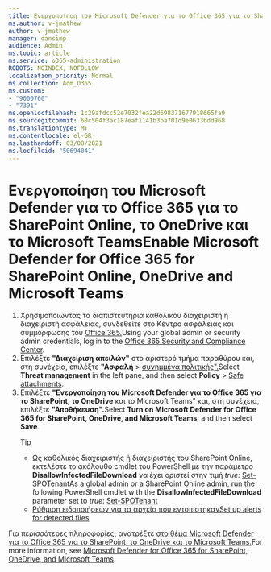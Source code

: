 ```yaml
---
title: Ενεργοποίηση του Microsoft Defender για το Office 365 για το SharePoint Online, το OneDrive και το Microsoft Teams
ms.author: v-jmathew
author: v-jmathew
manager: dansimp
audience: Admin
ms.topic: article
ms.service: o365-administration
ROBOTS: NOINDEX, NOFOLLOW
localization_priority: Normal
ms.collection: Adm_O365
ms.custom:
- "9000760"
- "7391"
ms.openlocfilehash: 1c29afdcc52e7032fea22d698371677918665fa9
ms.sourcegitcommit: 60c504f3ac187eaf1141b3ba701d9e0633bdd968
ms.translationtype: MT
ms.contentlocale: el-GR
ms.lasthandoff: 03/08/2021
ms.locfileid: "50694041"
---
```

# <a name="enable-microsoft-defender-for-office-365-for-sharepoint-online-onedrive-and-microsoft-teams"></a><span data-ttu-id="32121-102">Ενεργοποίηση του Microsoft Defender για το Office 365 για το SharePoint Online, το OneDrive και το Microsoft Teams</span><span class="sxs-lookup"><span data-stu-id="32121-102">Enable Microsoft Defender for Office 365 for SharePoint Online, OneDrive and Microsoft Teams</span></span>

1. <span data-ttu-id="32121-103">Χρησιμοποιώντας τα διαπιστευτήρια καθολικού διαχειριστή ή διαχειριστή ασφάλειας, συνδεθείτε στο Κέντρο ασφάλειας και συμμόρφωσης του [Office 365.](https://protection.office.com/)</span><span class="sxs-lookup"><span data-stu-id="32121-103">Using your global admin or security admin credentials, log in to the [Office 365 Security and Compliance Center](https://protection.office.com/).</span></span>
2. <span data-ttu-id="32121-104">Επιλέξτε **"Διαχείριση απειλών"** στο αριστερό τμήμα παραθύρου και, στη συνέχεια, επιλέξτε **"Ασφαλή**  >  [συνημμένα πολιτικής".](https://protection.office.com/safeattachment)</span><span class="sxs-lookup"><span data-stu-id="32121-104">Select **Threat management** in the left pane, and then select **Policy** > [Safe attachments](https://protection.office.com/safeattachment).</span></span>
3. <span data-ttu-id="32121-105">Επιλέξτε **"Ενεργοποίηση του Microsoft Defender για το Office 365 για το SharePoint, το OneDrive** και το Microsoft Teams" και, στη συνέχεια, επιλέξτε **"Αποθήκευση".**</span><span class="sxs-lookup"><span data-stu-id="32121-105">Select **Turn on Microsoft Defender for Office 365 for SharePoint, OneDrive, and Microsoft Teams**, and then select **Save**.</span></span>
    > [!TIP]
    >
    > - <span data-ttu-id="32121-106">Ως καθολικός διαχειριστής ή διαχειριστής του SharePoint Online, εκτελέστε το ακόλουθο cmdlet του PowerShell με την παράμετρο **DisallowInfectedFileDownload** να έχει οριστεί στην τιμή *true:* [Set-SPOTenant](https://go.microsoft.com/fwlink/?linkid=2092301)</span><span class="sxs-lookup"><span data-stu-id="32121-106">As a global admin or a SharePoint Online admin, run the following PowerShell cmdlet with the **DisallowInfectedFileDownload** parameter set to *true*: [Set-SPOTenant](https://go.microsoft.com/fwlink/?linkid=2092301)</span></span>
    > - [<span data-ttu-id="32121-107">Ρύθμιση ειδοποιήσεων για τα αρχεία που εντοπίστηκαν</span><span class="sxs-lookup"><span data-stu-id="32121-107">Set up alerts for detected files</span></span>](https://go.microsoft.com/fwlink/?linkid=2092110)

<span data-ttu-id="32121-108">Για περισσότερες πληροφορίες, ανατρέξτε [στο θέμα Microsoft Defender για το Office 365 για το SharePoint, το OneDrive και το Microsoft Teams.](https://go.microsoft.com/fwlink/?linkid=2092041)</span><span class="sxs-lookup"><span data-stu-id="32121-108">For more information, see [Microsoft Defender for Office 365 for SharePoint, OneDrive, and Microsoft Teams](https://go.microsoft.com/fwlink/?linkid=2092041).</span></span>
